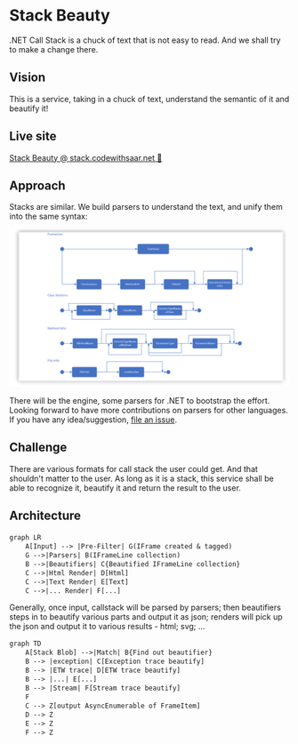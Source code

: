 # Stack Beauty

.NET Call Stack is a chuck of text that is not easy to read.
And we shall try to make a change there.

## Vision

This is a service, taking in a chuck of text, understand the semantic of it and beautify it!


## Live site

[Stack Beauty @ stack.codewithsaar.net 🔗](https://stack.codewithsaar.net/)

## Approach

Stacks are similar. We build parsers to understand the text, and unify them into the same syntax:

<p align='center'><img alt='Syntax railway chart' src='./images/IFrameLineSyntax.png'></p>

There will be the engine, some parsers for .NET to bootstrap the effort. Looking forward to have more contributions on parsers for other languages. If you have any idea/suggestion, [file an issue](https://github.com/xiaomi7732/StackBeauty/issues).

## Challenge

There are various formats for call stack the user could get. And that shouldn't matter to the user. As long as it is a  stack, this service shall be able to recognize it, beautify it and return the result to the user.

## Architecture

```mermaid
graph LR
    A[Input] --> |Pre-Filter| G(IFrame created & tagged)
    G -->|Parsers| B(IFrameLine collection)
    B -->|Beautifiers| C{Beautified IFrameLine collection}
    C -->|Html Render| D[Html]
    C -->|Text Render| E[Text]
    C -->|... Render| F[...]
```

Generally, once input, callstack will be parsed by parsers; then beautifiers steps in to beautify various parts and output it as json; renders will pick up the json and output it to various results - html; svg; ...

```mermaid
graph TD
    A[Stack Blob] -->|Match| B{Find out beautifier}
    B --> |exception| C[Exception trace beautify]
    B --> |ETW trace| D[ETW trace beautify]
    B --> |...| E[...]
    B --> |Stream| F[Stream trace beautify]
    F
    C --> Z[output AsyncEnumerable of FrameItem]
    D --> Z
    E --> Z
    F --> Z
```
